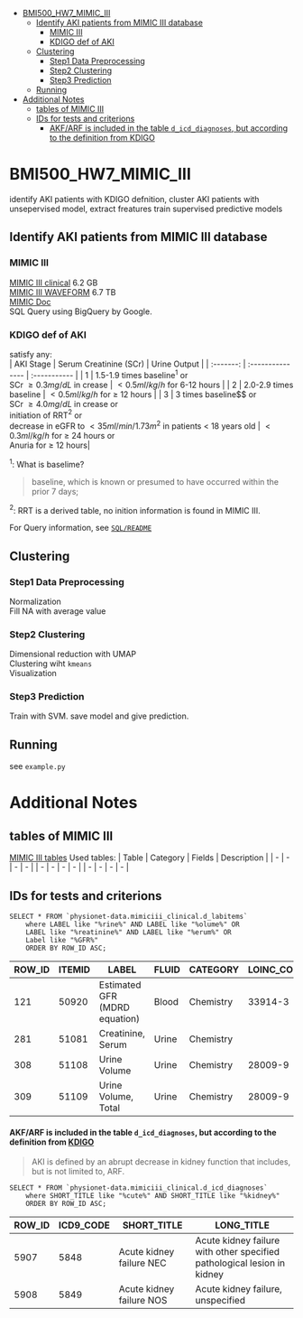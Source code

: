 - [BMI500_HW7_MIMIC_III](#bmi500_hw7_mimic_iii)
  - [Identify AKI patients from MIMIC III database](#identify-aki-patients-from-mimic-iii-database)
    - [MIMIC III](#mimic-iii)
    - [KDIGO def of AKI](#kdigo-def-of-aki)
  - [Clustering](#clustering)
    - [Step1 Data Preprocessing](#step1-data-preprocessing)
    - [Step2 Clustering](#step2-clustering)
    - [Step3 Prediction](#step3-prediction)
  - [Running](#running)
- [Additional Notes](#additional-notes)
  - [tables of MIMIC III](#tables-of-mimic-iii)
  - [IDs for tests and criterions](#ids-for-tests-and-criterions)
      - [AKF/ARF is included in the table `d_icd_diagnoses`, but according to the definition from KDIGO](#akfarf-is-included-in-the-table-d_icd_diagnoses-but-according-to-the-definition-from-kdigo)

# BMI500_HW7_MIMIC_III
identify AKI patients with KDIGO defnition,
cluster AKI patients with unsepervised model,
extract freatures
train supervised predictive models 
 
## Identify AKI patients from MIMIC III database

### MIMIC III
[MIMIC III clinical](https://physionet.org/content/mimiciii/1.4/) 6.2 GB  
[MIMIC III WAVEFORM](https://physionet.org/content/mimic3wdb/1.0/) 6.7 TB  
[MIMIC Doc](https://mimic.mit.edu/docs/)  
SQL Query using BigQuery by Google.

### KDIGO def of AKI
satisfy any:  
| AKI Stage | Serum Creatinine (SCr) | Urine Output |
| :-------: | :--------------- | :----------- |
| 1 | 1.5-1.9 times baseline$^1$ or<br>  SCr $\ge 0.3mg/dL$ in crease | $< 0.5ml/kg/h$ for 6-12 hours |
| 2 | 2.0-2.9 times baseline | $< 0.5ml/kg/h$ for $\ge$ 12 hours |
| 3 | 3 times baseline$$ or<br> SCr $\ge 4.0mg/dL$ in crease or<br> initiation of RRT$^2$ or<br> decrease in eGFR to $<35ml/min/1.73m^2$ in patients < 18 years old | $< 0.3ml/kg/h$ for $\ge$ 24 hours or<br> Anuria for $\ge$ 12 hours|  

$^1$: What is baselime?
> baseline, which is known or presumed to have occurred within the prior 7 days;  

$^2$: RRT is a derived table, no inition information is found in MIMIC III. 

For Query information, see [`SQL/README`](./SQL/README.md)

## Clustering

### Step1 Data Preprocessing
Normalization  
Fill NA with average value

### Step2 Clustering
Dimensional reduction with UMAP  
Clustering wiht `kmeans`  
Visualization

### Step3 Prediction
Train with SVM.
save model and give prediction.

## Running 
see `example.py`

<!-- ============================================= -->
<!-- ====           Additional Notes          ==== -->
<!-- ============================================= -->

# Additional Notes

## tables of MIMIC III
[MIMIC III tables](https://mimic.mit.edu/docs/iii/tables/) Used tables:
| Table | Category | Fields | Description |
| - | - | - | - |
| - | - | - | - |
| - | - | - | - |

## IDs for tests and criterions
```{sql}
SELECT * FROM `physionet-data.mimiciii_clinical.d_labitems` 
    where LABEL like "%rine%" AND LABEL like "%olume%" OR 
    LABEL like "%reatinine%" AND LABEL like "%erum%" OR 
    Label like "%GFR%"
    ORDER BY ROW_ID ASC;
```
| ROW_ID | ITEMID | LABEL                         | FLUID | CATEGORY  | LOINC_CODE |
| ------ | ------ | ----------------------------- | ----- | --------- | ---------- |
| 121    | 50920  | Estimated GFR (MDRD equation) | Blood | Chemistry | 33914-3    |
| 281    | 51081  | Creatinine, Serum             | Urine | Chemistry |            |
| 308    | 51108  | Urine Volume                  | Urine | Chemistry | 28009-9    |
| 309    | 51109  | Urine Volume, Total           | Urine | Chemistry | 28009-9    |

#### AKF/ARF is included in the table `d_icd_diagnoses`, but according to the definition from [KDIGO](https://kdigo.org/wp-content/uploads/2016/10/KDIGO-2012-AKI-Guideline-English.pdf)
> AKI is defined by an abrupt decrease in kidney function that includes, but is not limited to, ARF.

```{sql}
SELECT * FROM `physionet-data.mimiciii_clinical.d_icd_diagnoses` 
    where SHORT_TITLE like "%cute%" AND SHORT_TITLE like "%kidney%"
    ORDER BY ROW_ID ASC;
```
| ROW_ID | ICD9_CODE | SHORT_TITLE              | LONG_TITLE                                                              |
| ------ | --------- | ------------------------ | ----------------------------------------------------------------------- |
| 5907   | 5848      | Acute kidney failure NEC | Acute kidney failure with other specified pathological lesion in kidney |
| 5908   | 5849      | Acute kidney failure NOS | Acute kidney failure, unspecified                                       |